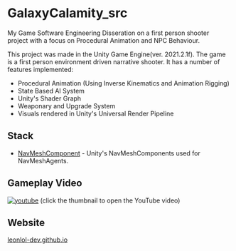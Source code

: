# GalaxyCalamity_src
My Game Software Engineering Disseration on a first person shooter project with a focus on Procedural Animation and NPC Behaviour.

This project was made in the Unity Game Engine(ver. 2021.2.1f). The game is a first person environment driven narrative shooter.
It has a number of features implemented:

- Procedural Animation (Using Inverse Kinematics and Animation Rigging)
- State Based AI System
- Unity's Shader Graph
- Weaponary and Upgrade System
- Visuals rendered in Unity's Universal Render Pipeline

## Stack
- [NavMeshComponent](https://github.com/Unity-Technologies/NavMeshComponents) - Unity's NavMeshComponents used for NavMeshAgents.

## Gameplay Video
[![youtube](https://img.youtube.com/vi/4h4_3-uvBak/0.jpg)](https://www.youtube.com/watch?v=4h4_3-uvBak)
(click the thumbnail to open the YouTube video)

## Website
[leonlol-dev.github.io](https://leonlol-dev.github.io/Portfolio/index.html)
